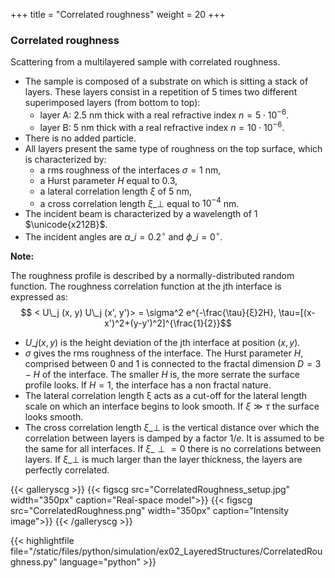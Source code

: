 +++
title = "Correlated roughness"
weight = 20
+++

### Correlated roughness

Scattering from a multilayered sample with correlated roughness.

* The sample is composed of a substrate on which is sitting a stack of layers. These layers consist in a repetition of 5 times two different superimposed layers (from bottom to top):
  * layer A: $2.5$ nm thick with a real refractive index $n = 5 \cdot 10^{-6}$.
  * layer B: $5$ nm thick with a real refractive index $n = 10 \cdot 10^{-6}$.
* There is no added particle. 
* All layers present the same type of roughness on the top surface, which is characterized by:
  * a rms roughness of the interfaces $\sigma = 1$ nm,
  * a Hurst parameter $H$ equal to $0.3$,
  * a lateral correlation length $\xi$ of $5$ nm,
  * a cross correlation length $\xi\_{\perp}$ equal to $10^{-4}$ nm.
* The incident beam is characterized by a wavelength of $1$ $\unicode{x212B}$.
* The incident angles are $\alpha\_i = 0.2 ^{\circ}$ and $\phi\_i = 0^{\circ}$.

**Note:**

The roughness profile is described by a normally-distributed random function. The roughness correlation function at the jth interface is expressed as: $$ < U\_j (x, y) U\_j (x', y')> = \sigma^2 e^{-\frac{\tau}{ξ}2H}, \tau=[(x-x')^2+(y-y')^2]^{\frac{1}{2}}$$ 

* $U\_j(x, y)$ is the height deviation of the jth interface at position $(x, y)$.
* $\sigma$ gives the rms roughness of the interface. The Hurst parameter $H$, comprised between $0$ and $1$ is connected to the fractal dimension $D=3-H$ of the interface. The smaller $H$ is, the more serrate the surface profile looks. If $H = 1$, the interface has a non fractal nature.
* The lateral correlation length ξ acts as a cut-off for the lateral length scale on which an interface begins to look smooth. If $\xi \gg \tau$ the surface looks smooth.
* The cross correlation length $\xi\_{\perp}$ is the vertical distance over which the correlation between layers is damped by a factor $1/e$. It is assumed to be the same for all interfaces. If $\xi\_{\perp} = 0$ there is no correlations between layers. If $\xi\_{\perp}$ is much larger than the layer thickness, the layers are perfectly correlated.

{{< galleryscg >}}
{{< figscg src="CorrelatedRoughness_setup.jpg" width="350px" caption="Real-space model">}}
{{< figscg src="CorrelatedRoughness.png" width="350px" caption="Intensity image">}}
{{< /galleryscg >}}

{{< highlightfile file="/static/files/python/simulation/ex02_LayeredStructures/CorrelatedRoughness.py" language="python" >}}
